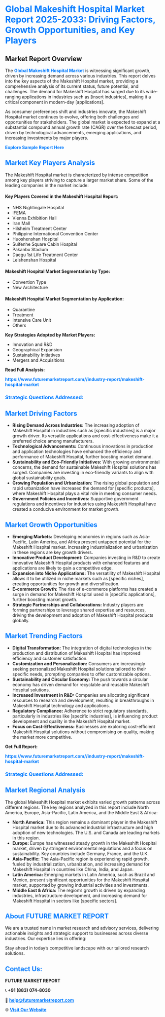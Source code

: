<h1 style="color: #007BFF;">Global Makeshift Hospital Market Report 2025-2033: Driving Factors, Growth Opportunities, and Key Players</h1>

<section id="overview">
<h2>Market Report Overview</h2>
<p>The <a href="https://www.futuremarketreport.com//industry-report/makeshift-hospital-market" style="color: #007BFF; text-decoration: none;"><strong>Global Makeshift Hospital Market</strong></a> is witnessing significant growth, driven by increasing demand across various industries. This report delves into the key aspects of the Makeshift Hospital market, providing a comprehensive analysis of its current status, future potential, and challenges. The demand for Makeshift Hospital has surged due to its wide-ranging applications in industries such as [insert industries], making it a critical component in modern-day [applications].</p>
<p>As consumer preferences shift and industries innovate, the Makeshift Hospital market continues to evolve, offering both challenges and opportunities for stakeholders. The global market is expected to expand at a substantial compound annual growth rate (CAGR) over the forecast period, driven by technological advancements, emerging applications, and increasing investments by major players.</p>
</section>

<section id="overview">
<p><a href="https://www.futuremarketreport.com//request-sample/reportId=78795" style="color: #007BFF; text-decoration: none;"><strong>Explore Sample Report Here</strong></a></p>
</section>

<section id="key-players">
<h2 style="color: #007BFF;">Market Key Players Analysis</h2>
<p>The Makeshift Hospital market is characterized by intense competition among key players striving to capture a larger market share. Some of the leading companies in the market include:</p>
<h4>Key Players Covered in the Makeshift Hospital Report:</h4>
<ul><li>NHS Nightingale Hospital</li><li>IFEMA</li><li>Vienna Exhibition Hall</li><li>Iran Mall</li><li>Hilsheim Treatment Center</li><li>Philippine International Convention Center</li><li>Huoshenshan Hospital</li><li>Suifenhe Square Cabin Hospital</li><li>Pakanbu Stadium</li><li>Daegu 1st Life Treatment Center</li><li>Leishenshan Hospital</li></ul>
<h4>Makeshift Hospital Market Segmentation by Type:</h4>
<ul><li>Convertion Type</li><li>New Architecture</li></ul>

<h4>Makeshift Hospital Market Segmentation by Application:</h4>
<ul><li>Quarantine</li><li>Treatment</li><li>Intensive Care Unit</li><li>Others</li></ul>
<p><strong>Key Strategies Adopted by Market Players:</strong></p>
<ul>
<li>Innovation and R&D</li>
<li>Geographical Expansion</li>
<li>Sustainability Initiatives</li>
<li>Mergers and Acquisitions</li>
</ul>
</section>

<section>
<p><strong>Read Full Analysis: </strong></p><a href="https://www.futuremarketreport.com//industry-report/makeshift-hospital-market" style="color: #007BFF; text-decoration: none;"><strong>https://www.futuremarketreport.com//industry-report/makeshift-hospital-market</strong></a>
<h3 style="color: #007BFF;">Strategic Questions Addressed:</h3>
</section>

<section id="driving-factors">
<h2 style="color: #007BFF;">Market Driving Factors</h2>
<ul>
<li><strong>Rising Demand Across Industries:</strong> The increasing adoption of Makeshift Hospital in industries such as [specific industries] is a major growth driver. Its versatile applications and cost-effectiveness make it a preferred choice among manufacturers.</li>
<li><strong>Technological Advancements:</strong> Continuous innovations in production and application technologies have enhanced the efficiency and performance of Makeshift Hospital, further boosting market demand.</li>
<li><strong>Sustainability and Eco-Friendly Initiatives:</strong> With growing environmental concerns, the demand for sustainable Makeshift Hospital solutions has surged. Companies are investing in eco-friendly variants to align with global sustainability goals.</li>
<li><strong>Growing Population and Urbanization:</strong> The rising global population and rapid urbanization have increased the demand for [specific products], where Makeshift Hospital plays a vital role in meeting consumer needs.</li>
<li><strong>Government Policies and Incentives:</strong> Supportive government regulations and incentives for industries using Makeshift Hospital have created a conducive environment for market growth.</li>
</ul>
</section>

<section id="growth-opportunities">
<h2 style="color: #007BFF;">Market Growth Opportunities</h2>
<ul>
<li><strong>Emerging Markets:</strong> Developing economies in regions such as Asia-Pacific, Latin America, and Africa present untapped potential for the Makeshift Hospital market. Increasing industrialization and urbanization in these regions are key growth drivers.</li>
<li><strong>Innovative Product Development:</strong> Companies investing in R&D to create innovative Makeshift Hospital products with enhanced features and applications are likely to gain a competitive edge.</li>
<li><strong>Expansion into Niche Applications:</strong> The versatility of Makeshift Hospital allows it to be utilized in niche markets such as [specific niches], creating opportunities for growth and diversification.</li>
<li><strong>E-commerce Growth:</strong> The rise of e-commerce platforms has created a surge in demand for Makeshift Hospital used in [specific applications], further boosting market growth.</li>
<li><strong>Strategic Partnerships and Collaborations:</strong> Industry players are forming partnerships to leverage shared expertise and resources, driving the development and adoption of Makeshift Hospital products globally.</li>
</ul>
</section>

<section id="trending-factors">
<h2 style="color: #007BFF;">Market Trending Factors</h2>
<ul>
<li><strong>Digital Transformation:</strong> The integration of digital technologies in the production and distribution of Makeshift Hospital has improved efficiency and customer satisfaction.</li>
<li><strong>Customization and Personalization:</strong> Consumers are increasingly seeking personalized Makeshift Hospital solutions tailored to their specific needs, prompting companies to offer customizable options.</li>
<li><strong>Sustainability and Circular Economy:</strong> The push towards a circular economy has driven demand for recyclable and reusable Makeshift Hospital solutions.</li>
<li><strong>Increased Investment in R&D:</strong> Companies are allocating significant resources to research and development, resulting in breakthroughs in Makeshift Hospital technology and applications.</li>
<li><strong>Regulatory Compliance:</strong> Adherence to strict regulatory standards, particularly in industries like [specific industries], is influencing product development and quality in the Makeshift Hospital market.</li>
<li><strong>Focus on Cost-Effectiveness:</strong> Businesses are exploring cost-efficient Makeshift Hospital solutions without compromising on quality, making the market more competitive.</li>
</ul>
</section>

<section>
<p><strong>Get Full Report: </strong></p><a href="https://www.futuremarketreport.com//industry-report/makeshift-hospital-market" style="color: #007BFF; text-decoration: none;"><strong>https://www.futuremarketreport.com//industry-report/makeshift-hospital-market</strong></a>
<h3 style="color: #007BFF;">Strategic Questions Addressed:</h3>
</section>


<section id="regional-analysis">
<h2 style="color: #007BFF;">Market Regional Analysis</h2>
<p>The global Makeshift Hospital market exhibits varied growth patterns across different regions. The key regions analyzed in this report include North America, Europe, Asia-Pacific, Latin America, and the Middle East & Africa:</p>
<ul>
<li><strong>North America:</strong> This region remains a dominant player in the Makeshift Hospital market due to its advanced industrial infrastructure and high adoption of new technologies. The U.S. and Canada are leading markets in this region.</li>
<li><strong>Europe:</strong> Europe has witnessed steady growth in the Makeshift Hospital market, driven by stringent environmental regulations and a focus on sustainability. Key countries include Germany, France, and the U.K.</li>
<li><strong>Asia-Pacific:</strong> The Asia-Pacific region is experiencing rapid growth, fueled by industrialization, urbanization, and increasing demand for Makeshift Hospital in countries like China, India, and Japan.</li>
<li><strong>Latin America:</strong> Emerging markets in Latin America, such as Brazil and Mexico, present significant opportunities for the Makeshift Hospital market, supported by growing industrial activities and investments.</li>
<li><strong>Middle East & Africa:</strong> The region’s growth is driven by expanding industries, infrastructure development, and increasing demand for Makeshift Hospital in sectors like [specific sectors].</li>
</ul>
</section>

<footer>
<h2 style="color: #007BFF;">About FUTURE MARKET REPORT</h2>
<p>We are a trusted name in market research and advisory services, delivering actionable insights and strategic support to businesses across diverse industries. Our expertise lies in offering:</p>

<p>Stay ahead in today’s competitive landscape with our tailored research solutions.</p>

<h2 style="color: #007BFF;">Contact Us:</h2>
<p><strong>FUTURE MARKET REPORT</strong></p>
<p>📞 <strong>+91 (883) 074-8030</strong></p>
<p>📧 <strong><a href="mailto:help@futuremarketreport.com" style="color: #007BFF;">help@futuremarketreport.com</a></strong></p>
<p>🌐 <strong><a href="https://www.futuremarketreport.com/" style="color: #007BFF;">Visit Our Website</a></strong></p>
</footer>